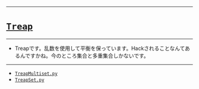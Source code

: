 _____

# [`Treap`](https://github.com/titanium-22/Library_py/tree/main/DataStructures/Treap)

_____

- Treapです。乱数を使用して平衡を保っています。Hackされることなんてあるんですかね。今のところ集合と多重集合しかないです。

_____

- [`TreapMultiset.py`](./TreapMultiset.md)
- [`TreapSet.py`](./TreapSet.md)

